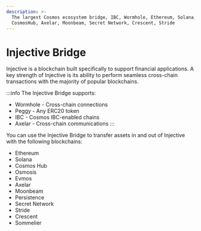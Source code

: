 ```yaml
---
description: >-
  The largest Cosmos ecosystem bridge, IBC, Wormhole, Ethereum, Solana, Osmosis,
  CosmosHub, Axelar, Moonbeam, Secret Network, Crescent, Stride
---
```


# Injective Bridge

Injective is a blockchain built specifically to support financial applications. A key strength of Injective is its ability to perform seamless cross-chain transactions with the majority of popular blockchains.

:::info The Injective Bridge supports:

* Wormhole - Cross-chain connections
* Peggy - Any ERC20 token
* IBC - Cosmos IBC-enabled chains
* Axelar - Cross-chain communications :::

You can use the Injective Bridge to transfer assets in and out of Injective with the following blockchains:

* Ethereum
* Solana
* Cosmos Hub
* Osmosis
* Evmos
* Axelar
* Moonbeam
* Persistence
* Secret Network
* Stride
* Crescent
* Sommelier
